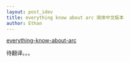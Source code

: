 ```yaml
---
layout: post_idev
title: everything know about arc 简体中文版本
author: Ethan
---
```


[everything-know-about-arc](http://www.learn-cocos2d.com/2011/11/everything-know-about-arc/)

待翻译。。。